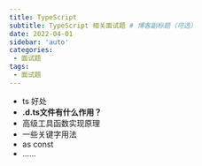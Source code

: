 ```yaml
---
title: TypeScript 
subtitle: TypeScript 相关面试题 # 博客副标题（可选）
date: 2022-04-01
sidebar: 'auto'
categories:
 - 面试题
tags:
 - 面试题
---
```


- ts 好处
- **.d.ts文件有什么作用？**
- 高级工具函数实现原理
- 一些关键字用法
- as const
- ......

